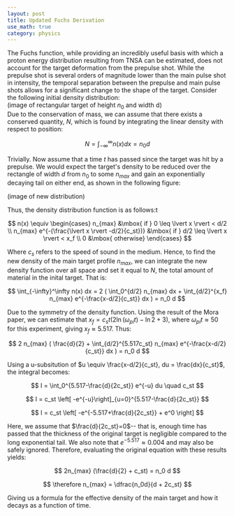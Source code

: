 ```yaml
---
layout: post
title: Updated Fuchs Derivation
use_math: true
category: physics
---
```

The Fuchs function, while providing an incredibly useful basis with which a proton energy distribution resulting from TNSA can be estimated, does not account for the target deformation from the prepulse shot.  While the prepulse shot is several orders of magnitude lower than the main pulse shot in intensity, the temporal separation between the prepulse and main pulse shots allows for a significant change to the shape of the target.  Consider the following initial density distribution:  
(image of rectangular target of height $n_0$ and width d)  
Due to the conservation of mass, we can assume that there exists a conserved quantity, $N$, which is found by integrating the linear density with respect to position: 

$$
N = \int_{-\infty}^\infty n(x) dx = n_0 d
$$

Trivially.  Now assume that a time $t$ has passed since the target was hit by a prepulse.  We would expect the target's density to be reduced over the rectangle of width $d$ from $n_0$ to some $n_{max}$ and gain an exponentially decaying tail on either end, as shown in the following figure:

(image of new distribution)

Thus, the density distribution function is as follows:t

$$
  n(x) \equiv 
  \begin{cases}
  n_{max} &\mbox{ if }  0 \leq \lvert x \rvert < d/2 \\
  n_{max} e^{-(\frac{\lvert x \rvert -d/2}{c_st})} &\mbox{ if } d/2 \leq \lvert x \rvert < x_f \\
  0 &\mbox{ otherwise} 
  \end{cases}
$$

Where $c_s$ refers to the speed of sound in the medium.  Hence, to find the new density of the main target profile $n_{max}$, we can integrate the new density function over all space and set it equal to $N$, the total amount of material in the inital target.  That is:

$$
\int_{-\infty}^\infty n(x) dx = 2 ( \int_0^{d/2} n_{max} dx + \int_{d/2}^{x_f} n_{max} e^{-\frac{x-d/2}{c_st}} dx ) = n_0 d
$$

Due to the symmetry of the density function.  Using the result of the Mora paper, we can estimate that $x_f = c_s t ( 2\ln{(\omega_{pi}t)} - \ln{2} + 3)$, where $\omega_{pi} t \approx 50$ for this experiment, giving $x_f \approx 5.517$.  Thus:

$$
 2 n_{max} ( \frac{d}{2} + \int_{d/2}^{5.517c_st} n_{max} e^{-\frac{x-d/2}{c_st}} dx ) = n_0 d
$$

Using a u-subsitution of $u \equiv \frac{x-d/2}{c_st}, du = \frac{dx}{c_st}$, the integral becomes:

$$
 I = \int_0^{5.517-\frac{d}{2c_st}} e^{-u} du \quad c_st
$$


$$
 I = c_st \left[ -e^{-u}\right]_{u=0}^{5.517-\frac{d}{2c_st}}
$$

$$
 I = c_st \left[ -e^{-5.517+\frac{d}{2c_st}} + e^0 \right]
$$

Here, we assume that $\frac{d}{2c_st}=0$-- that is, enough time has passed that the thickness of the original target is negligible compared to the long exponential tail.  We also note that $e^{-5.517} \approx 0.004$ and may also be safely ignored.  Therefore, evaluating the original equation with these results yields:

$$
 2n_{max} (\frac{d}{2} + c_st) = n_0 d
$$

$$
\therefore n_{max} = \dfrac{n_0d}{d + 2c_st}
$$

Giving us a formula for the effective density of the main target and how it decays as a function of time.
